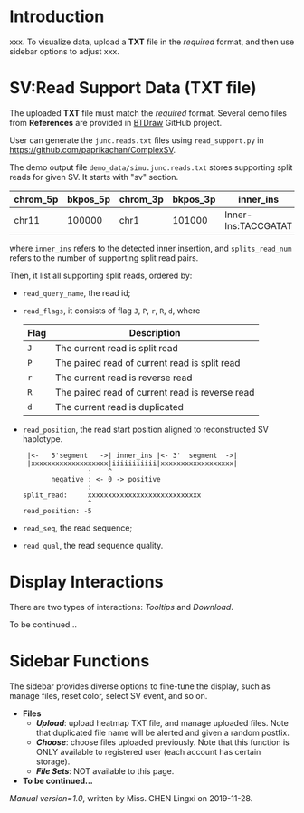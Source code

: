 # Introduction
xxx. To visualize data, upload a **TXT** file in the *required* format, and then use sidebar options to adjust xxx.

# SV:Read Support Data (TXT file)
The uploaded **TXT** file must match the *required* format. Several demo files from **References** are provided in <a href="https://github.com/Nobel-Justin/BTDraw/tree/master/SV_Read_Support/demo_data" target="_blank">BTDraw</a> GitHub project.

User can generate the `junc.reads.txt` files using `read_support.py` in https://github.com/paprikachan/ComplexSV.

The demo output file `demo_data/simu.junc.reads.txt` stores supporting split reads for given SV. It starts with "sv" section.

| chrom_5p |  bkpos_5p | chrom_3p |  bkpos_3p |  inner_ins | splits_read_num |
|---|---|---|---|---|---|
| chr11  | 100000  | chr1 | 101000  | Inner-Ins:TACCGATAT  |10 | 

where `inner_ins` refers to the detected inner insertion, and `splits_read_num` refers to the number of supporting split read pairs.

Then, it list all supporting split reads, ordered by:
+ `read_query_name`, the read id;
+ `read_flags`, it consists of flag `J`, `P`, `r`, `R`, `d`, where

  |Flag|Description|
  |---|---|
  |`J`|The current read is split read|
  |`P`|The paired read of current read is split read|
  |`r`|The current read is reverse read|
  |`R`|The paired read of current read is reverse read|
  |`d`|The current read is duplicated|

+ `read_position`, the read start position aligned to reconstructed SV haplotype.

  ```
   |<-   5'segment   ->| inner_ins |<- 3'  segment  ->|
   |xxxxxxxxxxxxxxxxxxx|iiiiiiiiiii|xxxxxxxxxxxxxxxxxx|
                  :    ^
         negative : <- 0 -> positive
                  :
  split_read:     xxxxxxxxxxxxxxxxxxxxxxxxxxxx
                  ^
  read_position: -5
  ```
  
+ `read_seq`, the read sequence;
+ `read_qual`, the read sequence quality.

# Display Interactions
There are two types of interactions: *Tooltips* and *Download*.

To be continued...

# Sidebar Functions
The sidebar provides diverse options to fine-tune the display, such as manage files, reset color, select SV event, and so on.

- **Files**
  + __*Upload*__: upload heatmap TXT file, and manage uploaded files. Note that duplicated file name will be alerted and given a random postfix.
  + __*Choose*__: choose files uploaded previously. Note that this function is ONLY available to registered user (each account has certain storage).
  + __*File Sets*__: NOT available to this page.
- **To be continued...**

*Manual version=1.0*, written by Miss. CHEN Lingxi on 2019-11-28.
